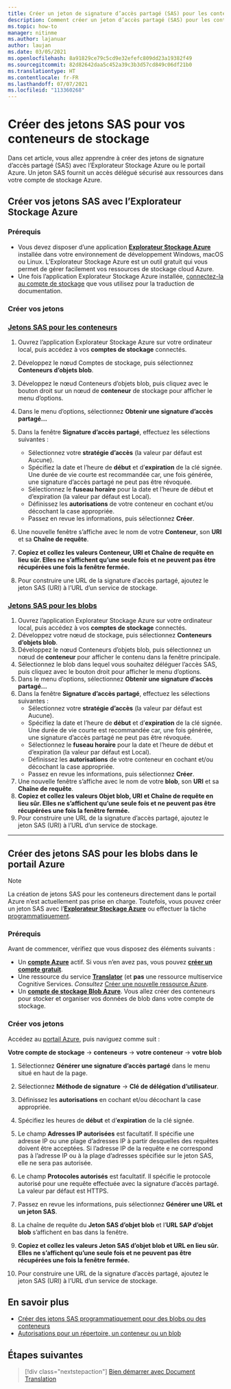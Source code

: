 ```yaml
---
title: Créer un jeton de signature d’accès partagé (SAS) pour les conteneurs et les blobs avec l’Explorateur Stockage Microsoft
description: Comment créer un jeton d’accès partagé (SAS) pour les conteneurs et les blobs avec l’Explorateur Stockage Microsoft et le portail Azure
ms.topic: how-to
manager: nitinme
ms.author: lajanuar
author: laujan
ms.date: 03/05/2021
ms.openlocfilehash: 8a91829ce79c5cd9e32efefc809dd23a19382f49
ms.sourcegitcommit: 82d82642daa5c452a39c3b3d57cd849c06df21b0
ms.translationtype: HT
ms.contentlocale: fr-FR
ms.lasthandoff: 07/07/2021
ms.locfileid: "113360268"
---
```

# <a name="create-sas-tokens-for-your-storage-containers"></a>Créer des jetons SAS pour vos conteneurs de stockage

Dans cet article, vous allez apprendre à créer des jetons de signature d’accès partagé (SAS) avec l’Explorateur Stockage Azure ou le portail Azure. Un jeton SAS fournit un accès délégué sécurisé aux ressources dans votre compte de stockage Azure.

## <a name="create-your-sas-tokens-with-azure-storage-explorer"></a>Créer vos jetons SAS avec l’Explorateur Stockage Azure

### <a name="prerequisites"></a>Prérequis

* Vous devez disposer d’une application [**Explorateur Stockage Azure**](../../../vs-azure-tools-storage-manage-with-storage-explorer.md) installée dans votre environnement de développement Windows, macOS ou Linux. L’Explorateur Stockage Azure est un outil gratuit qui vous permet de gérer facilement vos ressources de stockage cloud Azure.
* Une fois l’application Explorateur Stockage Azure installée, [connectez-la au compte de stockage](../../../vs-azure-tools-storage-manage-with-storage-explorer.md?tabs=windows#connect-to-a-storage-account-or-service) que vous utilisez pour la traduction de documentation.

### <a name="create-your-tokens"></a>Créer vos jetons

### <a name="sas-tokens-for-containers"></a>[Jetons SAS pour les conteneurs](#tab/Containers)

1. Ouvrez l’application Explorateur Stockage Azure sur votre ordinateur local, puis accédez à vos **comptes de stockage** connectés.
1. Développez le nœud Comptes de stockage, puis sélectionnez **Conteneurs d’objets blob**.
1. Développez le nœud Conteneurs d’objets blob, puis cliquez avec le bouton droit sur un nœud de **conteneur** de stockage pour afficher le menu d’options.
1. Dans le menu d’options, sélectionnez **Obtenir une signature d’accès partagé...**
1. Dans la fenêtre **Signature d’accès partagé**, effectuez les sélections suivantes :
    * Sélectionnez votre **stratégie d’accès** (la valeur par défaut est Aucune).
    * Spécifiez la date et l’heure de **début** et d’**expiration** de la clé signée. Une durée de vie courte est recommandée car, une fois générée, une signature d’accès partagé ne peut pas être révoquée.
    * Sélectionnez le **fuseau horaire** pour la date et l’heure de début et d’expiration (la valeur par défaut est Local).
    * Définissez les **autorisations** de votre conteneur en cochant et/ou décochant la case appropriée.
    * Passez en revue les informations, puis sélectionnez **Créer**.

1. Une nouvelle fenêtre s’affiche avec le nom de votre **Conteneur**, son **URI** et sa **Chaîne de requête**.  
1. **Copiez et collez les valeurs Conteneur, URI et Chaîne de requête en lieu sûr. Elles ne s’affichent qu’une seule fois et ne peuvent pas être récupérées une fois la fenêtre fermée.**
1. Pour construire une URL de la signature d’accès partagé, ajoutez le jeton SAS (URI) à l’URL d’un service de stockage.

### <a name="sas-tokens-for-blobs"></a>[Jetons SAS pour les blobs](#tab/blobs)

1. Ouvrez l’application Explorateur Stockage Azure sur votre ordinateur local, puis accédez à vos **comptes de stockage** connectés.
1. Développez votre nœud de stockage, puis sélectionnez **Conteneurs d’objets blob**.
1. Développez le nœud Conteneurs d’objets blob, puis sélectionnez un nœud de **conteneur** pour afficher le contenu dans la fenêtre principale.
1. Sélectionnez le blob dans lequel vous souhaitez déléguer l’accès SAS, puis cliquez avec le bouton droit pour afficher le menu d’options.
1. Dans le menu d’options, sélectionnez **Obtenir une signature d’accès partagé...**
1. Dans la fenêtre **Signature d’accès partagé**, effectuez les sélections suivantes :
    * Sélectionnez votre **stratégie d’accès** (la valeur par défaut est Aucune).
    * Spécifiez la date et l’heure de **début** et d’**expiration** de la clé signée. Une durée de vie courte est recommandée car, une fois générée, une signature d’accès partagé ne peut pas être révoquée.
    * Sélectionnez le **fuseau horaire** pour la date et l’heure de début et d’expiration (la valeur par défaut est Local).
    * Définissez les **autorisations** de votre conteneur en cochant et/ou décochant la case appropriée.
    * Passez en revue les informations, puis sélectionnez **Créer**.
1. Une nouvelle fenêtre s’affiche avec le nom de votre **blob**, son **URI** et sa **Chaîne de requête**.  
1. **Copiez et collez les valeurs Objet blob, URI et Chaîne de requête en lieu sûr. Elles ne s’affichent qu’une seule fois et ne peuvent pas être récupérées une fois la fenêtre fermée.**
1. Pour construire une URL de la signature d’accès partagé, ajoutez le jeton SAS (URI) à l’URL d’un service de stockage.

---

## <a name="create-sas-tokens-for-blobs-in-the-azure-portal"></a>Créer des jetons SAS pour les blobs dans le portail Azure

> [!NOTE]
> La création de jetons SAS pour les conteneurs directement dans le portail Azure n’est actuellement pas prise en charge. Toutefois, vous pouvez créer un jeton SAS avec l’[**Explorateur Stockage Azure**](#create-your-sas-tokens-with-azure-storage-explorer) ou effectuer la tâche [programmatiquement](../../../storage/blobs/sas-service-create.md).

<!-- markdownlint-disable MD024 -->
### <a name="prerequisites"></a>Prérequis

Avant de commencer, vérifiez que vous disposez des éléments suivants :

* Un [**compte Azure**](https://azure.microsoft.com/free/cognitive-services/) actif.  Si vous n’en avez pas, vous pouvez [**créer un compte gratuit**](https://azure.microsoft.com/free/).
* Une ressource du service [**Translator**](https://ms.portal.azure.com/#create/Microsoft) (et **pas** une ressource multiservice Cognitive Services.  *Consultez* [Créer une nouvelle ressource Azure](../../cognitive-services-apis-create-account.md#create-a-new-azure-cognitive-services-resource).  
* Un [**compte de stockage Blob Azure**](https://ms.portal.azure.com/#create/Microsoft.StorageAccount-ARM). Vous allez créer des conteneurs pour stocker et organiser vos données de blob dans votre compte de stockage.

### <a name="create-your-tokens"></a>Créer vos jetons

Accédez au [portail Azure](https://ms.portal.azure.com/#home), puis naviguez comme suit :  

 **Votre compte de stockage** → **conteneurs** → **votre conteneur** → **votre blob**

1. Sélectionnez **Générer une signature d’accès partagé** dans le menu situé en haut de la page.

1. Sélectionnez **Méthode de signature** → **Clé de délégation d’utilisateur**.

1. Définissez les **autorisations** en cochant et/ou décochant la case appropriée.

1. Spécifiez les heures de **début** et d’**expiration** de la clé signée.

1. Le champ **Adresses IP autorisées** est facultatif. Il spécifie une adresse IP ou une plage d’adresses IP à partir desquelles des requêtes doivent être acceptées. Si l’adresse IP de la requête e ne correspond pas à l’adresse IP ou à la plage d’adresses spécifiée sur le jeton SAS, elle ne sera pas autorisée.

1. Le champ **Protocoles autorisés** est facultatif. Il spécifie le protocole autorisé pour une requête effectuée avec la signature d’accès partagé. La valeur par défaut est HTTPS.

1. Passez en revue les informations, puis sélectionnez **Générer une URL et un jeton SAS**.

1. La chaîne de requête du **Jeton SAS d’objet blob** et l’**URL SAP d’objet blob** s’affichent en bas dans la fenêtre.  

1. **Copiez et collez les valeurs Jeton SAS d’objet blob et URL en lieu sûr. Elles ne s’affichent qu’une seule fois et ne peuvent pas être récupérées une fois la fenêtre fermée.**

1. Pour construire une URL de la signature d’accès partagé, ajoutez le jeton SAS (URI) à l’URL d’un service de stockage.

## <a name="learn-more"></a>En savoir plus

* [Créer des jetons SAS programmatiquement pour des blobs ou des conteneurs](../../../storage/blobs/sas-service-create.md)
* [Autorisations pour un répertoire, un conteneur ou un blob](/rest/api/storageservices/create-service-sas#permissions-for-a-directory-container-or-blob)

## <a name="next-steps"></a>Étapes suivantes

> [!div class="nextstepaction"]
> [Bien démarrer avec Document Translation](get-started-with-document-translation.md)
>
>
